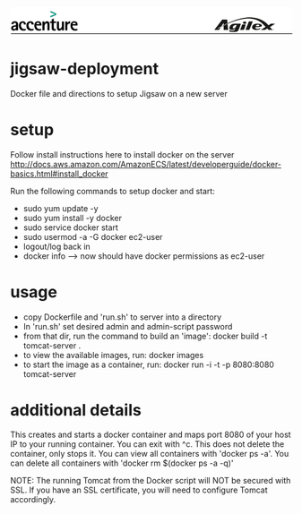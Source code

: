 ![alt tag](https://github.com/AccentureFed/18FRFQ-Response/raw/master/process-documentation/agile-process-photos/response-images/proposal-header.png)

# jigsaw-deployment
Docker file and directions to setup Jigsaw on a new server

# setup
Follow install instructions here to install docker on the server
http://docs.aws.amazon.com/AmazonECS/latest/developerguide/docker-basics.html#install_docker

Run the following commands to setup docker and start:
* sudo yum update -y
* sudo yum install -y docker 
* sudo service docker start
* sudo usermod -a -G docker ec2-user
* logout/log back in
* docker info --> now should have docker permissions as ec2-user

# usage
* copy Dockerfile and 'run.sh' to server into a directory
* In 'run.sh' set desired admin and admin-script password
* from that dir, run the command to build an 'image': docker build -t tomcat-server .
* to view the available images, run: docker images
* to start the image as a container, run: docker run -i -t -p 8080:8080 tomcat-server

# additional details
This creates and starts a docker container and maps port 8080 of your host IP to your
running container. You can exit with ^c. This does not delete the container, only 
stops it. You can view all containers with 'docker ps -a'. You can delete all 
containers with 'docker rm $(docker ps -a -q)'

NOTE: The running Tomcat from the Docker script will NOT be secured with SSL.  If you have an SSL certificate, you will need to configure Tomcat accordingly.

